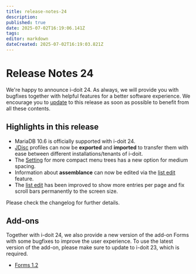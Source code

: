```yaml
---
title: release-notes-24
description: 
published: true
date: 2025-07-02T16:19:06.141Z
tags: 
editor: markdown
dateCreated: 2025-07-02T16:19:03.821Z
---
```


# Release Notes 24

We're happy to announce i-doit 24. As always, we will provide you with bugfixes together with helpful features for a better software experience. We encourage you to [update](../../maintenance-and-operation/update.md) to this release as soon as possible to benefit from all these contents.

## Highlights in this release

*   MariaDB 10.6 is officially supported with i-doit 24.
*   [JDisc](../../consolidate-data/jdisc/index.md) profiles can now be **exported** and **imported** to transfer them with ease between different installations/tenants of i-doit.
*   The [Setting](../../system-administration/administration/user-settings/user-interface/index.md) for more compact menu trees has a new option for medium spacing.
*   Information about **assemblance** can now be edited via the [list edit](../../efficient-documentation/list-editing.md) feature.
*   The [list edit](../../efficient-documentation/list-editing.md) has been improved to show more entries per page and fix scroll bars permanently to the screen size.

Please check the changelog for further details.

## Add-ons

Together with i-doit 24, we also provide a new version of the add-on Forms with some bugfixes to improve the user experience. To use the latest version of the add-on, please make sure to update to i-doit 23, which is required.

*   [Forms 1.2](../../i-doit-add-ons/forms/index.md)
